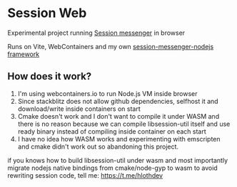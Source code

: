 # Session Web

Experimental project running [Session messenger](https://getsession.org) in browser

Runs on Vite, WebContainers and my own [session-messenger-nodejs framework](https://github.com/VityaSchel/session-nodejs-bot)

## How does it work?

1. I'm using webcontainers.io to run Node.js VM inside browser
2. Since stackblitz does not allow github dependencies, selfhost it and download/write inside containers on start
3. Cmake doesn't work and I don't want to compile it under WASM and there is no reason because we can compile libsession-util itself and use ready binary instead of compiling inside container on each start
4. I have no idea how WASM works and experimenting with emscripten and cmake didn't work out so abandoning this project. 

if you knows how to build libsession-util under wasm and most importantly migrate nodejs native bindings from cmake/node-gyp to wasm to avoid rewriting session code, tell me: https://t.me/hlothdev
